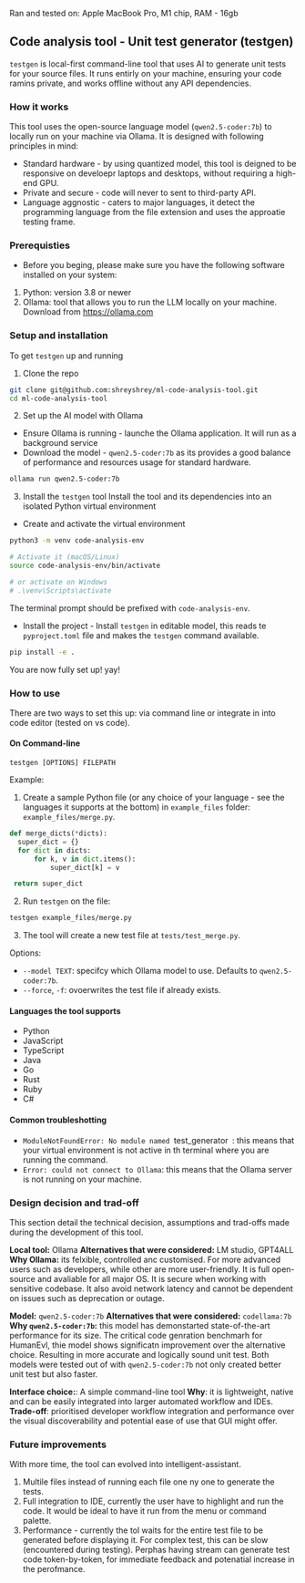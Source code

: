 Ran and tested on: Apple MacBook Pro, M1 chip, RAM - 16gb


## Code analysis tool - Unit test generator (testgen)

`testgen` is  local-first command-line tool that uses AI to generate unit tests for your source files. It runs entirly on your machine, ensuring your code ramins private, and works offline without any API dependencies.


### How it works
This tool uses the open-source language model (`qwen2.5-coder:7b`) to locally run on your machine via Ollama. It is designed with following principles in mind:
- Standard hardware - by using quantized model, this tool is deigned to be responsive on develoepr laptops and desktops, without requiring a high-end GPU.
- Private and secure - code will never to sent to third-party API.
- Language aggnostic - caters to major languages, it detect the programming language from the file extension and uses the approatie testing frame.


### Prerequisties
- Before you beging, please make sure you have the following software installed on your system:
1. Python: version 3.8 or newer
2. Ollama: tool that allows you to run the LLM locally on your machine. Download from https://ollama.com

### Setup and installation

To get `testgen` up and running

1. Clone the repo

```sh
git clone git@github.com:shreyshrey/ml-code-analysis-tool.git
cd ml-code-analysis-tool
```

2. Set up the AI model with Ollama
- Ensure Ollama is running - launche the Ollama application. It will run as a background service
- Download the model - `qwen2.5-coder:7b` as its provides a good balance of performance and resources usage for standard hardware.
```sh
ollama run qwen2.5-coder:7b
```

3. Install the `testgen` tool
Install the tool and its dependencies into an isolated Python virtual environment
- Create and activate the virtual environment
```sh
python3 -m venv code-analysis-env

# Activate it (macOS/Linux)
source code-analysis-env/bin/activate

# or activate on Windows
# .\venv\Scripts\activate
```
The terminal prompt should be prefixed with `code-analysis-env`.

- Install the project - Install `testgen` in editable model, this reads te `pyproject.toml` file and makes the `testgen` command available.
```sh
pip install -e .
```

You are now fully set up! yay!

### How to use

There are two ways to set this up: via command line or integrate in into code editor (tested on vs code).

#### On Command-line 

`testgen [OPTIONS] FILEPATH`

Example:
1. Create a sample Python file (or any choice of your language - see the languages it supports at the bottom) in `example_files` folder: `example_files/merge.py`.

```python
def merge_dicts(*dicts):
  super_dict = {}
  for dict in dicts:
      for k, v in dict.items():
          super_dict[k] = v

 return super_dict
```

2. Run `testgen` on the file:

```sh
testgen example_files/merge.py
```

3. The tool will create a new test file at `tests/test_merge.py`.

Options:

- `--model TEXT`: specifcy which Ollama model to use. Defaults to `qwen2.5-coder:7b`.
- `--force`, `-f`: ovoerwrites the test file if already exists.


#### Languages the tool supports
- Python
- JavaScript
- TypeScript
- Java
- Go
- Rust
- Ruby
- C#


#### Common troubleshotting
- `ModuleNotFoundError: No module named `test_generator` `: this means that your virtual environment is not active in th terminal where you are running the command. 
- `Error: could not connect to Ollama`: this means that the Ollama server is not running on your machine.

### Design decision and trad-off

This section detail the technical decision, assumptions and trad-offs made during the development of this tool.

**Local tool:** Ollama
**Alternatives that were considered:** LM studio, GPT4ALL
**Why Ollama:** its felxible, controlled anc customised. For more advanced users such as developers, while other are more user-friendly. It is full open-source and avaliable for all major OS. It is secure when working with sensitive codebase. It also avoid network latency and cannot be dependent on issues such as deprecation or outage.

**Model:** `qwen2.5-coder:7b`
**Alternatives that were considered:** `codellama:7b`
**Why `qwen2.5-coder:7b`:** this model has demonstarted state-of-the-art performance for its size. The critical code genration benchmarh for HumanEvl, thie model shows significatn improvement over the alternative choice. Resulting in more accurate and logically sound unit test. Both models were tested out of with `qwen2.5-coder:7b` not only created better unit test but also faster.

**Interface choice:**: A simple command-line tool
**Why**: it is lightweight, native and can be easily integrated into larger automated workflow and IDEs.
**Trade-off**: prioritised developer workflow integration and performance over the visual discoverability and potential ease of use that GUI might offer.

### Future improvements

With more time, the tool can evolved into intelligent-assistant.
1. Multile files instead of running each file one ny one to generate the tests.
2. Full integration to IDE, currently the user have to highlight and run the code. It would be ideal to have it run from the menu or command palette.
3. Performance - currently the tol waits for the entire test file to be generated before displaying it. For complex test, this can be slow (encountered during testing). Perphas having stream can generate test code token-by-token, for immediate feedback and potenatial increase in the perofmance.